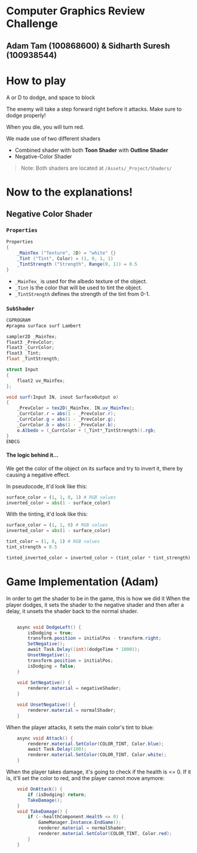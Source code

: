 # Computer Graphics Review Challenge
## Adam Tam (100868600) & Sidharth Suresh (100938544)

# How to play
A or D to dodge, and space to block

The enemy will take a step forward right before it attacks. Make sure to dodge properly!

When you die, you will turn red.

We made use of two different shaders

- Combined shader with both **Toon Shader** with **Outline Shader**
- Negative-Color Shader

> Note: Both shaders are located at `/Assets/_Project/Shaders/`

# Now to the explanations!

## Negative Color Shader

### `Properties`

```csharp
Properties
{
    _MainTex ("Texture", 2D) = "white" {}
    _Tint ("Tint", Color) = (1, 0, 1, 1)
    _TintStrength ("Strength", Range(0, 1)) = 0.5
}
```

- `_MainTex_` is used for the albedo texture of the object.
- `_Tint` is the color that will be used to tint the object.
- `_TintStrength` defines the strength of the tint from 0-1.

### `SubShader`

```csharp
CGPROGRAM
#pragma surface surf Lambert

sampler2D _MainTex;
float3 _PrevColor;
float3 _CurrColor;
float3 _Tint;
float _TintStrength;

struct Input
{
    float2 uv_MainTex;
};

void surf(Input IN, inout SurfaceOutput o)
{
    _PrevColor = tex2D(_MainTex, IN.uv_MainTex);
    _CurrColor.r = abs(1 - _PrevColor.r);
    _CurrColor.g = abs(1 - _PrevColor.g);
    _CurrColor.b = abs(1 - _PrevColor.b);
    o.Albedo = (_CurrColor + (_Tint*_TintStrength)).rgb;
}
ENDCG
```

#### The logic behind it...

We get the color of the object on its surface and try to invert it, there by causing a negative effect.

In pseudocode, it'd look like this:
```python
surface_color = (1, 1, 0, 1) # RGB values
inverted_color = abs(1 - surface_color)
```

With the tinting, it'd look like this:
```python
surface_color = (1, 1, 0) # RGB values
inverted_color = abs(1 - surface_color)

tint_color = (1, 0, 1) # RGB values
tint_strength = 0.5

tinted_inverted_color = inverted_color + (tint_color * tint_strength)
```

# Game Implementation (Adam)
In order to get the shader to be in the game, this is how we did it
When the player dodges, it sets the shader to the negative shader and then after a delay, it unsets the shader back to the normal shader.
```csharp

    async void DodgeLeft() {
        isDodging = true;
        transform.position = initialPos - transform.right;
        SetNegative();
        await Task.Delay((int)(dodgeTime * 1000));
        UnsetNegative();
        transform.position = initialPos;
        isDodging = false;
    }
    
    void SetNegative() {
        renderer.material = negativeShader;
    }

    void UnsetNegative() {
        renderer.material = normalShader;
    }
```

When the player attacks, it sets the main color's tint to blue:
```csharp
    async void Attack() {
        renderer.material.SetColor(COLOR_TINT, Color.blue);
        await Task.Delay(100);
        renderer.material.SetColor(COLOR_TINT, Color.white);
    }
```

When the player takes damage, it's going to check if the health is <= 0. If it is, it'll set the color to red, and the player cannot move anymore:
```csharp
    void OnAttack() {
        if (isDodging) return;
        TakeDamage();
    }
    void TakeDamage() {
        if (--healthComponent.Health <= 0) {
            GameManager.Instance.EndGame();
            renderer.material = normalShader;
            renderer.material.SetColor(COLOR_TINT, Color.red);
        }
    }
```
